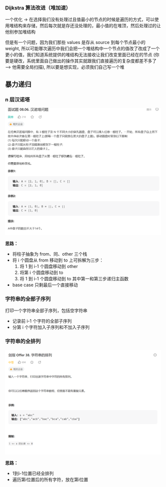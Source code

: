 ### Dijkstra 算法改进（堆加速）

一个优化 -> 在选择我们没有处理过且值最小的节点的时候是遍历的方式，可以使用堆结构来存储，然后每次就是存还没处理的，最小值的在堆顶，然后处理过的让他别参加堆结构

但是有一个问题，因为我们那些 values 是存从 source 到每个节点最小的 weight, 所以可能哪次遍历中我们会把一个堆结构中一个节点的值改了改成了一个更小的值，我们知道系统提供的堆结构无法接收让我们改变里面已经在的节点 (你要是硬改，系统里面自己做出的操作其实就跟我们直接遍历的复杂度都差不多了 —> 他需要全局扫描), 所以要是想实现，必须我们自己写一个堆

## 暴力递归

### n 层汉诺塔

![n 层汉诺塔](image/day9-1.png)

**思路：**

-   将柱子抽象为 from、同、other 三个栈
-   将 i 个圆盘从 from 移动到 to 上可拆解为三步：
    1. 将 1 到 i-1 个圆盘移动到 other
    2. 将第 i 个圆盘移动到 to
    3. 将 1 到 i-1 个圆盘移动到 to
       其中第一和第三步递归主函数
-   base case 只剩最后一个直接移动

### 字符串的全部子序列

打印一个字符串全部子序列，包括空字符串

-   记录前 i-1 个字符的全部子序列
-   分第 i 个字符加入子序列和不加入子序列

### 字符串的全排列

![字符串全排列](image/day9-2.png)

**思路：**
- 1到i-1位置已经全排列
- 遍历第i位置后的所有字符，放在第i位置